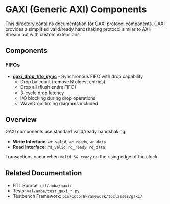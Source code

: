 # GAXI (Generic AXI) Components

This directory contains documentation for GAXI protocol components. GAXI provides a simplified valid/ready handshaking protocol similar to AXI-Stream but with custom extensions.

## Components

### FIFOs

- **[gaxi_drop_fifo_sync](gaxi_drop_fifo_sync.md)** - Synchronous FIFO with drop capability
  - Drop by count (remove N oldest entries)
  - Drop all (flush entire FIFO)
  - 3-cycle drop latency
  - I/O blocking during drop operations
  - WaveDrom timing diagrams included

## Overview

GAXI components use standard valid/ready handshaking:
- **Write Interface**: `wr_valid`, `wr_ready`, `wr_data`
- **Read Interface**: `rd_valid`, `rd_ready`, `rd_data`

Transactions occur when `valid && ready` on the rising edge of the clock.

## Related Documentation

- RTL Source: `rtl/amba/gaxi/`
- Tests: `val/amba/test_gaxi_*.py`
- Testbench Framework: `bin/CocoTBFramework/tbclasses/gaxi/`
